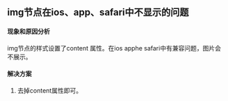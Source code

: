 ## img节点在ios、app、safari中不显示的问题

#### 现象和原因分析
img节点的样式设置了content 属性。在ios apphe safari中有兼容问题，图片会不展示。

#### 解决方案
1. 去掉content属性即可。

	
